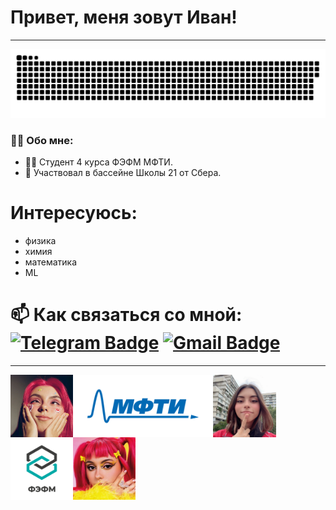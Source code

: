 # Привет, меня зовут Иван!
---

<p align="center">
 

 <img width="600" src="assets/github-snake.svg" alt="snake">
</p>

### :man_technologist: Обо мне:
- :man_student: Студент 4 курса ФЭФМ МФТИ.
- :bank: Участвовал в бассейне Школы 21 от Сбера.
# Интересуюсь:
- физика
- химия
- математика
- ML
# :mailbox: Как связаться со мной: [![Telegram Badge](https://img.shields.io/badge/-Telegram-blue?style=flat&logo=Telegram&logoColor=white)](https://t.me/bonaqua00) [![Gmail Badge](https://img.shields.io/badge/-Gmail-red?style=flat&logo=Gmail&logoColor=white)](mailto:wertycin@gmail.com)

---
<p align="center">
 <img src="assets/logo/dora.jpg" height="100px" align="left">
 <img src="assets/logo/mipt_rus_png.png" height="100px" align="left">
 <img src="assets/logo/dora3.jpg" height="100px" align="left">
 <img src="assets/logo/Того_ФЭФМ.png" height="100px" align="left">
 <img src="assets/logo/dora2.jpg" height="100px" align="left">
 </p>
